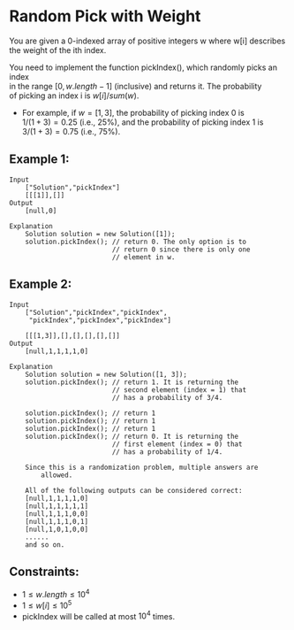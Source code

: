 # Random Pick with Weight

You are given a 0-indexed array of positive integers w where w[i] describes  
the weight of the ith index.

You need to implement the function pickIndex(), which randomly picks an index  
in the range $[0, w.length - 1]$ (inclusive) and returns it. The probability  
of picking an index i is $w[i] / sum(w)$.

* For example, if $w = [1, 3]$, the probability of picking index 0 is  
$1 / (1 + 3) = 0.25$ (i.e., 25%), and the probability of picking index 1 is  
$3 / (1 + 3) = 0.75$ (i.e., 75%).

 

## Example 1:

    Input
        ["Solution","pickIndex"]
        [[[1]],[]]
    Output
        [null,0]

    Explanation
        Solution solution = new Solution([1]);
        solution.pickIndex(); // return 0. The only option is to  
                              // return 0 since there is only one 
                              // element in w.

## Example 2:

    Input
        ["Solution","pickIndex","pickIndex",
         "pickIndex","pickIndex","pickIndex"]

        [[[1,3]],[],[],[],[],[]]
    Output
        [null,1,1,1,1,0]
    
    Explanation
        Solution solution = new Solution([1, 3]);
        solution.pickIndex(); // return 1. It is returning the 
                              // second element (index = 1) that 
                              // has a probability of 3/4.

        solution.pickIndex(); // return 1
        solution.pickIndex(); // return 1
        solution.pickIndex(); // return 1
        solution.pickIndex(); // return 0. It is returning the 
                              // first element (index = 0) that 
                              // has a probability of 1/4.
    
        Since this is a randomization problem, multiple answers are 
            allowed.

        All of the following outputs can be considered correct:
        [null,1,1,1,1,0]
        [null,1,1,1,1,1]
        [null,1,1,1,0,0]
        [null,1,1,1,0,1]
        [null,1,0,1,0,0]
        ......
        and so on.

 

## Constraints:

* $1 \le w.length \le 10^4$
* $1 \le w[i] \le 10^5$
* pickIndex will be called at most $10^4$ times.

